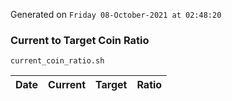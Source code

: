 Generated on `Friday 08-October-2021 at 02:48:20`

### Current to Target Coin Ratio
`current_coin_ratio.sh`

Date|Current|Target|Ratio
---|---|---|---
